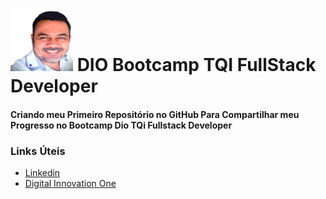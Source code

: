 # <img src="/images/avatar1.png" width="100" height="100"> DIO Bootcamp TQI FullStack Developer  
#### Criando meu Primeiro Repositório no GitHub Para Compartilhar meu Progresso no Bootcamp Dio TQi Fullstack Developer

### Links Úteis
- [Linkedin](https://www.linkedin.com/in/williandevcon/)
- [Digital Innovation One](https://web.dio.me)
